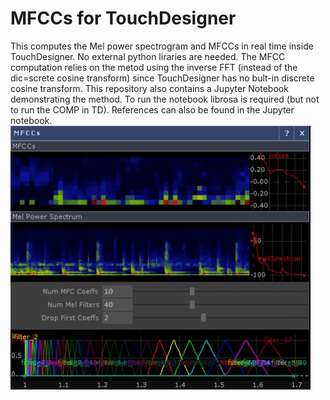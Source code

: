 # MFCCs for TouchDesigner
This computes the Mel power spectrogram and MFCCs in real time inside TouchDesigner.
No external python liraries are needed.
The MFCC computation relies on the metod using the inverse FFT (instead of the dic=screte cosine transform) since TouchDesigner has no bult-in discrete cosine transform.
This repository also contains a Jupyter Notebook demonstrating the method. To run the notebook librosa is required (but not to run the COMP in TD).
References can also be found in the Jupyter notebook.
![mfccs](img/mfcc.gif)